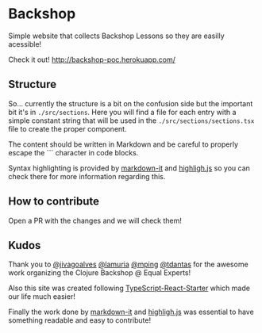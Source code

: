 # Backshop

Simple website that collects Backshop Lessons so they are easilly acessible!

Check it out! http://backshop-poc.herokuapp.com/

## Structure

So... currently the structure is a bit on the confusion side but the important bit it's in `./src/sections`. Here you will find a file for each entry with a simple constant string that will be used in the `./src/sections/sections.tsx` file to create the proper component.

The content should be written in Markdown and be careful to properly escape the ``` character in code blocks.

Syntax highlighting is provided by [markdown-it](https://github.com/markdown-it/markdown-it) and [highligh.js](https://github.com/isagalaev/highlight.js/) so you can check there for more information regarding this.

## How to contribute

Open a PR with the changes and we will check them!

## Kudos

Thank you to [@jivagoalves](https://github.com/jivagoalves) [@lamuria](https://github.com/lamuria) [@mping](https://github.com/mping) [@tdantas](https://github.com/tdantas) for the awesome work organizing the Clojure Backshop @ Equal Experts!

Also this site was created following [TypeScript-React-Starter](https://github.com/Microsoft/TypeScript-React-Starter) which made our life much easier!

Finally the work done by [markdown-it](https://github.com/markdown-it/markdown-it) and [highligh.js](https://github.com/isagalaev/highlight.js/) was essential to have something readable and easy to contribute!